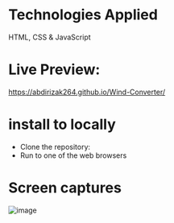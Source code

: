 # Technologies Applied 

HTML, CSS & JavaScript


# Live Preview: 

https://abdirizak264.github.io/Wind-Converter/

# install to locally

- Clone the repository:
-   Run to one of the web browsers

# Screen captures

![image](https://github.com/Abdirizak264/Wind-Converter/assets/115321486/93f97881-00ce-4d05-8950-4b3354461425)
